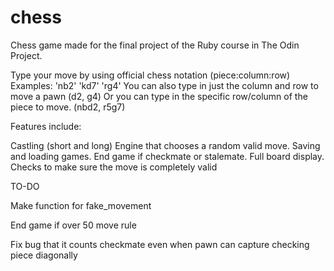 # chess

Chess game made for the final project of the Ruby course in The Odin Project.

Type your move by using official chess notation (piece:column:row)
Examples: 'nb2' 'kd7' 'rg4'
You can also type in just the column and row to move a pawn (d2, g4)
Or you can type in the specific row/column of the piece to move. (nbd2, r5g7)



Features include:

Castling (short and long)
Engine that chooses a random valid move.
Saving and loading games.
End game if checkmate or stalemate.
Full board display.
Checks to make sure the move is completely valid



TO-DO

Make function for fake_movement

End game if over 50 move rule 

Fix bug that it counts checkmate even when pawn can capture checking piece diagonally

